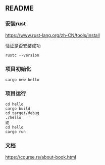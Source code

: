 ## README

### 安装rust

https://www.rust-lang.org/zh-CN/tools/install

验证是否安装成功

```shell
rustc --version
```

### 项目初始化

```shell
cargo new hello
```

### 项目运行

```shell
cd hello
cargo build
cd target/debug
./hello
或
cd hello
cargo run
```

### 文档

https://course.rs/about-book.html